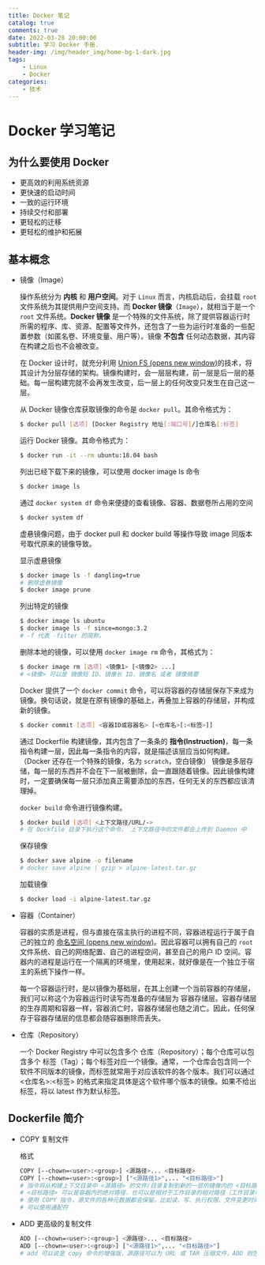 ```yaml
---
title: Docker 笔记
catalog: true
comments: true
date: 2022-03-28 20:00:00
subtitle: 学习 Docker 手册.
header-img: /img/header_img/home-bg-1-dark.jpg
tags:
    - Linux
    - Docker
categories:
    - 技术
---
```


# Docker 学习笔记

## 为什么要使用 Docker

- 更高效的利用系统资源
- 更快速的启动时间
- 一致的运行环境
- 持续交付和部署
- 更轻松的迁移
- 更轻松的维护和拓展

## 基本概念

- 镜像（Image）

    操作系统分为 **内核** 和 **用户空间**。对于 `Linux` 而言，内核启动后，会挂载 `root` 文件系统为其提供用户空间支持。而 **Docker 镜像**（`Image`），就相当于是一个 `root` 文件系统。**Docker 镜像** 是一个特殊的文件系统，除了提供容器运行时所需的程序、库、资源、配置等文件外，还包含了一些为运行时准备的一些配置参数（如匿名卷、环境变量、用户等）。镜像 **不包含** 任何动态数据，其内容在构建之后也不会被改变。

    在 Docker 设计时，就充分利用 [Union FS (opens new window)](https://en.wikipedia.org/wiki/Union_mount)的技术，将其设计为分层存储的架构。镜像构建时，会一层层构建，前一层是后一层的基础。每一层构建完就不会再发生改变，后一层上的任何改变只发生在自己这一层。

    从 Docker 镜像仓库获取镜像的命令是 `docker pull`。其命令格式为：

    ```sh
    $ docker pull [选项] [Docker Registry 地址[:端口号]/]仓库名[:标签]
    ```

    运行 Docker 镜像。其命令格式为：

    ```sh
    $ docker run -it --rm ubuntu:18.04 bash
    ```

    列出已经下载下来的镜像，可以使用 docker image ls 命令

    ```sh
    $ docker image ls
    ```

    通过 `docker system df` 命令来便捷的查看镜像、容器、数据卷所占用的空间

    ```sh
    $ docker system df
    ```

    虚悬镜像问题，由于 docker pull 和 docker build 等操作导致 image 同版本号取代原来的镜像导致。

    显示虚悬镜像

    ```sh
    $ docker image ls -f dangling=true
    # 删除虚悬镜像
    $ docker image prune
    ```

    列出特定的镜像

    ```sh
    $ docker image ls ubuntu
    $ docker image ls -f since=mongo:3.2
    # -f 代表 -filter 的简称。
    ```

    删除本地的镜像，可以使用 `docker image rm` 命令，其格式为：

    ```sh
    $ docker image rm [选项] <镜像1> [<镜像2> ...]
    # <镜像> 可以是 镜像短 ID、镜像长 ID、镜像名 或者 镜像摘要
    ```

     Docker 提供了一个 `docker commit` 命令，可以将容器的存储层保存下来成为镜像。换句话说，就是在原有镜像的基础上，再叠加上容器的存储层，并构成新的镜像。

    ```sh
    $ docker commit [选项] <容器ID或容器名> [<仓库名>[:<标签>]]
    ```

    通过 Dockerfile 构建镜像，其内包含了一条条的 **指令(Instruction)**，每一条指令构建一层，因此每一条指令的内容，就是描述该层应当如何构建。（Docker 还存在一个特殊的镜像，名为 `scratch`，空白镜像） 镜像是多层存储，每一层的东西并不会在下一层被删除，会一直跟随着镜像。因此镜像构建时，一定要确保每一层只添加真正需要添加的东西，任何无关的东西都应该清理掉。

    `docker build` 命令进行镜像构建。

    ```sh
    $ docker build [选项] <上下文路径/URL/->
    # 在 Dockfile 目录下执行这个命令， 上下文路径中的文件都会上传到 Daemon 中
    ```

    保存镜像

    ```sh
    $ docker save alpine -o filename
    # docker save alpine | gzip > alpine-latest.tar.gz
    ```

    加载镜像

    ```sh
    $ docker load -i alpine-latest.tar.gz
    ```

    

- 容器（Container）

    容器的实质是进程，但与直接在宿主执行的进程不同，容器进程运行于属于自己的独立的 [命名空间 (opens new window)](https://en.wikipedia.org/wiki/Linux_namespaces)。因此容器可以拥有自己的 `root` 文件系统、自己的网络配置、自己的进程空间，甚至自己的用户 ID 空间。容器内的进程是运行在一个隔离的环境里，使用起来，就好像是在一个独立于宿主的系统下操作一样。

    每一个容器运行时，是以镜像为基础层，在其上创建一个当前容器的存储层，我们可以称这个为容器运行时读写而准备的存储层为 容器存储层。容器存储层的生存周期和容器一样，容器消亡时，容器存储层也随之消亡。因此，任何保存于容器存储层的信息都会随容器删除而丢失。

- 仓库（Repository）

    一个 Docker Registry 中可以包含多个 仓库（Repository）；每个仓库可以包含多个 标签（Tag）；每个标签对应一个镜像。通常，一个仓库会包含同一个软件不同版本的镜像，而标签就常用于对应该软件的各个版本。我们可以通过 <仓库名>:<标签> 的格式来指定具体是这个软件哪个版本的镜像。如果不给出标签，将以 latest 作为默认标签。

## Dockerfile 简介

- COPY 复制文件

  格式

  ```sh
  COPY [--chown=<user>:<group>] <源路径>... <目标路径>
  COPY [--chown=<user>:<group>] ["<源路径1>",... "<目标路径>"]
  # 指令将从构建上下文目录中 <源路径> 的文件/目录复制到新的一层的镜像内的 <目标路径> 位置
  # <目标路径> 可以是容器内的绝对路径，也可以是相对于工作目录的相对路径（工作目录可以用 WORKDIR 指令来指定）。目标路径不需要事先创建，如果目录不存在会在复制文件前先行创建缺失目录。
  # 使用 COPY 指令，源文件的各种元数据都会保留。比如读、写、执行权限、文件变更时间等。
  # 可以使用通配符
  ```

- ADD 更高级的复制文件

  ```sh
  ADD [--chown=<user>:<group>] <源路径>... <目标路径>
  ADD [--chown=<user>:<group>] ["<源路径1>",... "<目标路径>"]
  # add 可以说是 copy 命令的增强版，源路径可以为 URL 或 TAR 压缩文件，ADD 则包含了更复杂的功能，其行为也不一定很清晰。最适合使用 ADD 的场合，就是所提及的需要自动解压缩的场合。同时，ADD 指令会令镜像构建缓存失效，从而可能会令镜像构建变得比较缓慢。
  ```

  

